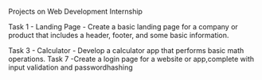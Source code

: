 Projects on Web Development Internship

Task 1 - Landing Page - Create a basic landing page for a company or product that includes a header, footer, and some basic information.

Task 3 - Calculator - Develop a calculator app that performs basic math operations.
Task 7 -Create a login page for a website or app,complete with input validation and passwordhashing
